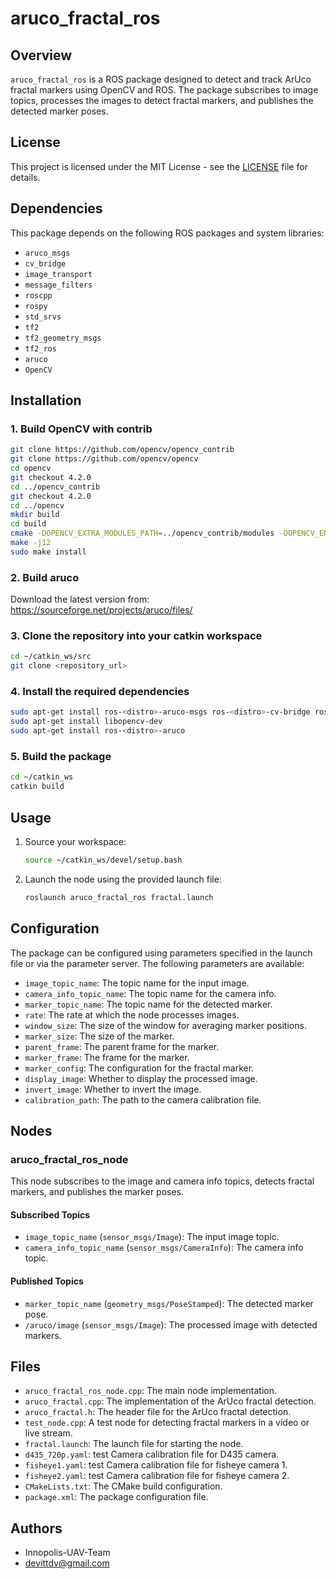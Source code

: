 # aruco_fractal_ros

## Overview
`aruco_fractal_ros` is a ROS package designed to detect and track ArUco fractal markers using OpenCV and ROS. The package subscribes to image topics, processes the images to detect fractal markers, and publishes the detected marker poses.

## License
This project is licensed under the MIT License - see the [LICENSE](LICENSE) file for details.

## Dependencies
This package depends on the following ROS packages and system libraries:
- `aruco_msgs`
- `cv_bridge`
- `image_transport`
- `message_filters`
- `roscpp`
- `rospy`
- `std_srvs`
- `tf2`
- `tf2_geometry_msgs`
- `tf2_ros`
- `aruco`
- `OpenCV`

## Installation
### 1. Build OpenCV with contrib
```sh
git clone https://github.com/opencv/opencv_contrib
git clone https://github.com/opencv/opencv
cd opencv
git checkout 4.2.0
cd ../opencv_contrib
git checkout 4.2.0
cd ../opencv
mkdir build 
cd build
cmake -DOPENCV_EXTRA_MODULES_PATH=../opencv_contrib/modules -DOPENCV_ENABLE_NONFREE=true ..
make -j12
sudo make install
```

### 2. Build aruco
Download the latest version from: https://sourceforge.net/projects/aruco/files/

### 3. Clone the repository into your catkin workspace
```sh
cd ~/catkin_ws/src
git clone <repository_url>
```

### 4. Install the required dependencies
```sh
sudo apt-get install ros-<distro>-aruco-msgs ros-<distro>-cv-bridge ros-<distro>-image-transport ros-<distro>-message-filters ros-<distro>-roscpp ros-<distro>-rospy ros-<distro>-std-srvs ros-<distro>-tf2 ros-<distro>-tf2-geometry-msgs ros-<distro>-tf2-ros
sudo apt-get install libopencv-dev
sudo apt-get install ros-<distro>-aruco
```

### 5. Build the package
```sh
cd ~/catkin_ws
catkin build
```

## Usage
1. Source your workspace:
    ```sh
    source ~/catkin_ws/devel/setup.bash
    ```
2. Launch the node using the provided launch file:
    ```sh
    roslaunch aruco_fractal_ros fractal.launch
    ```

## Configuration
The package can be configured using parameters specified in the launch file or via the parameter server. The following parameters are available:
- `image_topic_name`: The topic name for the input image.
- `camera_info_topic_name`: The topic name for the camera info.
- `marker_topic_name`: The topic name for the detected marker.
- `rate`: The rate at which the node processes images.
- `window_size`: The size of the window for averaging marker positions.
- `marker_size`: The size of the marker.
- `parent_frame`: The parent frame for the marker.
- `marker_frame`: The frame for the marker.
- `marker_config`: The configuration for the fractal marker.
- `display_image`: Whether to display the processed image.
- `invert_image`: Whether to invert the image.
- `calibration_path`: The path to the camera calibration file.

## Nodes
### aruco_fractal_ros_node
This node subscribes to the image and camera info topics, detects fractal markers, and publishes the marker poses.

#### Subscribed Topics
- `image_topic_name` (`sensor_msgs/Image`): The input image topic.
- `camera_info_topic_name` (`sensor_msgs/CameraInfo`): The camera info topic.

#### Published Topics
- `marker_topic_name` (`geometry_msgs/PoseStamped`): The detected marker pose.
- `/aruco/image` (`sensor_msgs/Image`): The processed image with detected markers.

## Files
- `aruco_fractal_ros_node.cpp`: The main node implementation.
- `aruco_fractal.cpp`: The implementation of the ArUco fractal detection.
- `aruco_fractal.h`: The header file for the ArUco fractal detection.
- `test_node.cpp`: A test node for detecting fractal markers in a video or live stream.
- `fractal.launch`: The launch file for starting the node.
- `d435_720p.yaml`: test Camera calibration file for D435 camera.
- `fisheye1.yaml`: test Camera calibration file for fisheye camera 1.
- `fisheye2.yaml`: test Camera calibration file for fisheye camera 2.
- `CMakeLists.txt`: The CMake build configuration.
- `package.xml`: The package configuration file.

## Authors
- Innopolis-UAV-Team
- devittdv@gmail.com